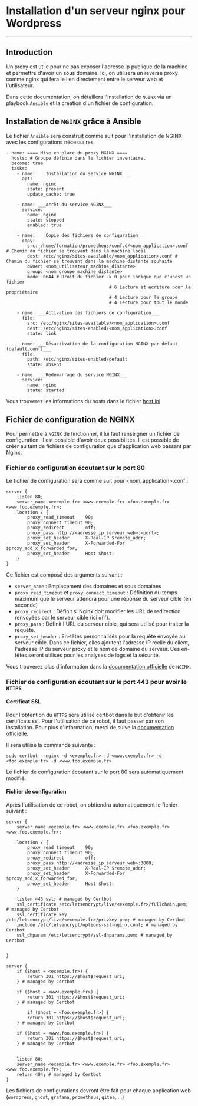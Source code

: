 # Installation d'un serveur nginx pour Wordpress

---

## Introduction

Un proxy est utile pour ne pas exposer l'adresse ip publique de la machine et permettre d'avoir un sous domaine.
Ici, on utilisera un reverse proxy comme nginx qui fera le lien directement entre le serveur web et l'utilisateur.

Dans cette documentation, on détaillera l'installation de `NGINX` via un playbook `Ansible` et la création d'un fichier de configuration.

## Installation de `NGINX` grâce à Ansible

Le fichier `Ansible` sera construit comme suit pour l'installation de NGINX avec les configurations nécessaires.

```
- name: ==== Mise en place du proxy NGINX ====
  hosts: # Groupe définie dans le fichier inventaire.
  become: true
  tasks:
    - name: ___Installation du service NGINX___
      apt:
        name: nginx
        state: present
        update_cache: true

    - name: ___Arrêt du service NGINX___
      service:
        name: nginx
        state: stopped
        enabled: true

    - name: ___Copie des fichiers de configuration___
      copy:
        src: /home/formation/prometheus/conf.d/<nom_application>.conf # Chemin du fichier se trouvant dans la machine local
        dest: /etc/nginx/sites-available/<nom_application>.conf # Chemin du fichier se trouvant dans la machine distante souhaité
        owner: <nom_utilisateur_machine_distante>
        group: <nom_groupe_machine_distante>
        mode: 0644 # Droit du fichier -> 0 pour indique que c'unest un fichier
                                       # 6 Lecture et ecriture pour le propriétaire
                                       # 4 Lecture pour le groupe
                                       # 4 Lecture pour tout le monde

    - name: ___Activation des fichiers de configuration___
      file:
        src: /etc/nginx/sites-available/<nom_application>.conf
        dest: /etc/nginx/sites-enabled/<nom_application>.conf
        state: link

    - name: ___Désactivation de la configuration NGINX par défaut (default.conf)___
      file:
        path: /etc/nginx/sites-enabled/default
        state: absent

    - name: ___Redemarrage du service NGINX___
      service:
        name: nginx
        state: started
```
Vous trouverez les informations du hosts dans le fichier [host.ini]()

## Fichier de configuration de NGINX

Pour permettre à `NGINX` de finctionner, il lui faut renseigner un fichier de configuration. Il est possible d'avoir deux possibilités.
Il est possible de créer au tant de fichiers de configuration que d'application web passant par Nginx.

### Fichier de configuration écoutant sur le port 80

Le fichier de configuration sera comme suit pour <nom_application>.conf :

```
server {
    listen 80;
    server_name <exemple.fr> <www.exemple.fr> <foo.exemple.fr> <www.foo.exemple.fr>;
    location / {
        proxy_read_timeout    90;
        proxy_connect_timeout 90;
        proxy_redirect        off;
        proxy_pass http://<adresse_ip_serveur_web>:<port>;
        proxy_set_header      X-Real-IP $remote_addr;
        proxy_set_header      X-Forwarded-For $proxy_add_x_forwarded_for;
        proxy_set_header      Host $host;
    }
}
```
Ce fichier est composé des arguments suivant : 
- `server_name` : Emplacement des domaines et sous domaines
- `proxy_read_timeout` et `proxy_connect_timeout` : Définition du temps maximum que le serveur attendra pour une réponse du serveur cible (en seconde)
- `proxy_redirect` : Définit si Nginx doit modifier les URL de redirection renvoyées par le serveur cible (ici `off`).
- `proxy_pass` : Définit l'URL du serveur cible, qui sera utilisé pour traiter la requête.
- `proxy_set_header` : En-têtes personnalisés pour la requête envoyée au serveur cible. Dans ce fichier, elles ajoutent l'adresse IP réelle du client, l'adresse IP du serveur proxy et le nom de domaine du serveur. Ces en-têtes seront utilisés pour les analyses de logs et la sécurité.

Vous trouverez plus d'information dans la [documentation officielle](https://nginx.org/en/docs/) de `NGINX`.

### Fichier de configuration écoutant sur le port 443 pour avoir le `HTTPS`

#### Certificat SSL

Pour l'obtention du `HTTPS` sera utilisé certbot dans le but d'obtenir les certificats ssl. 
Pour l'utilisation de ce robot, il faut passer par son installation. Pour plus d'information, merci de suive la [documentation officielle](https://certbot.eff.org/).

Il sera utilisé la commande suivante :
```
sudo certbot --nginx -d <exemple.fr> -d <www.exemple.fr> -d <foo.exemple.fr> -d <www.foo.exemple.fr>
```

Le fichier de configuration écoutant sur le port 80 sera automatiquement modifié.

#### Fichier de configuration

Après l'utilisation de ce robot, on obtiendra automatiquement le fichier suivant :
```
server {
    server_name <exemple.fr> <www.exemple.fr> <foo.exemple.fr> <www.foo.exemple.fr>;

    location / {
        proxy_read_timeout    90;
        proxy_connect_timeout 90;
        proxy_redirect        off;
        proxy_pass http://<adresse_ip_serveur_web>:3000;
        proxy_set_header      X-Real-IP $remote_addr;
        proxy_set_header      X-Forwarded-For $proxy_add_x_forwarded_for;
        proxy_set_header      Host $host;
    }

    listen 443 ssl; # managed by Certbot
    ssl_certificate /etc/letsencrypt/live/<exemple.fr>/fullchain.pem; # managed by Certbot
    ssl_certificate_key /etc/letsencrypt/live/<exemple.fr>/privkey.pem; # managed by Certbot
    include /etc/letsencrypt/options-ssl-nginx.conf; # managed by Certbot
    ssl_dhparam /etc/letsencrypt/ssl-dhparams.pem; # managed by Certbot


}

server {
    if ($host = <exemple.fr>) {
        return 301 https://$host$request_uri;
    } # managed by Certbot

    if ($host = <www.exemple.fr>) {
        return 301 https://$host$request_uri;
    } # managed by Certbot
    
        if ($host = <foo.exemple.fr>) {
        return 301 https://$host$request_uri;
    } # managed by Certbot
    
    if ($host = <www.foo.exemple.fr>) {
        return 301 https://$host$request_uri;
    } # managed by Certbot


    listen 80;
    server_name <exemple.fr> <www.exemple.fr> <foo.exemple.fr> <www.foo.exemple.fr>;
    return 404; # managed by Certbot
}
```

Les fichiers de configurations devront être fait pour chaque application web (`wordpress`, `ghost`, `grafana`, `prometheus`, `gitea`, ...)
